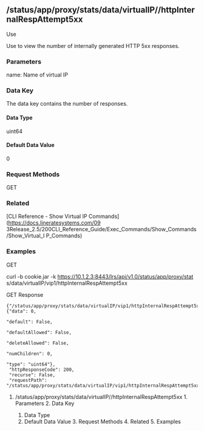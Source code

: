 ## /status/app/proxy/stats/data/virtualIP/<name>/httpInternalRespAttempt5xx

Use

Use to view the number of internally generated HTTP 5xx responses.

### Parameters

name: Name of virtual IP

### Data Key

The data key contains the number of responses.

#### Data Type

uint64

#### Default Data Value

0

### Request Methods

GET

### Related

[CLI Reference - Show Virtual IP Commands](https://docs.lineratesystems.com/09
3Release_2.5/200CLI_Reference_Guide/Exec_Commands/Show_Commands/Show_Virtual_I
P_Commands)

### Examples

GET

curl -b cookie.jar -k https://10.1.2.3:8443/lrs/api/v1.0/status/app/proxy/stat
s/data/virtualIP/vip1/httpInternalRespAttempt5xx

GET Response

    
    {"/status/app/proxy/stats/data/virtualIP/vip1/httpInternalRespAttempt5xx": {"data": 0,
                                                                                   "default": False,
                                                                                   "defaultAllowed": False,
                                                                                   "deleteAllowed": False,
                                                                                   "numChildren": 0,
                                                                                   "type": "uint64"},
     "httpResponseCode": 200,
     "recurse": False,
     "requestPath": "/status/app/proxy/stats/data/virtualIP/vip1/httpInternalRespAttempt5xx"}
    

  1. /status/app/proxy/stats/data/virtualIP/<name>/httpInternalRespAttempt5xx
    1. Parameters
    2. Data Key
      1. Data Type
      2. Default Data Value
    3. Request Methods
    4. Related
    5. Examples

